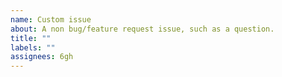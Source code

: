 ```yaml
---
name: Custom issue
about: A non bug/feature request issue, such as a question.
title: ""
labels: ""
assignees: 6gh
---
```

